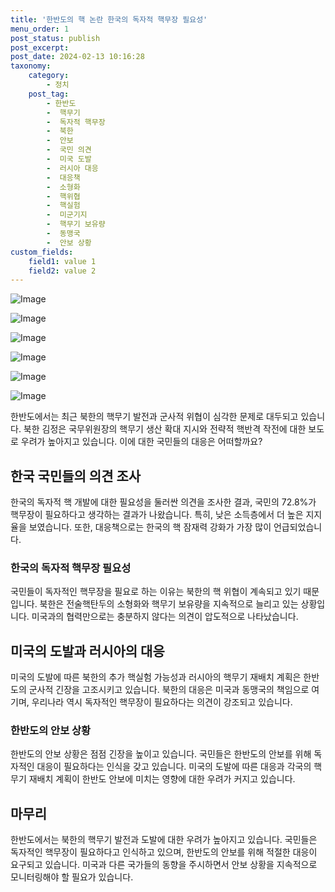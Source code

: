 ```yaml
---
title: '한반도의 핵 논란 한국의 독자적 핵무장 필요성'
menu_order: 1
post_status: publish
post_excerpt: 
post_date: 2024-02-13 10:16:28
taxonomy:
    category:
        - 정치
    post_tag:
        - 한반도
        -  핵무기
        -  독자적 핵무장
        -  북한
        -  안보
        -  국민 의견
        -  미국 도발
        -  러시아 대응
        -  대응책
        -  소형화
        -  핵위협
        -  핵실험
        -  미군기지
        -  핵무기 보유량
        -  동맹국
        -  안보 상황
custom_fields:
    field1: value 1
    field2: value 2
---
```


![Image](https://imgnews.pstatic.net/image/011/2024/02/13/0004298648_001_20240213080101017.jpg?type=w647)

![Image](https://imgnews.pstatic.net/image/011/2024/02/13/0004298648_002_20240213080101054.jpg?type=w647)

![Image](https://imgnews.pstatic.net/image/011/2024/02/13/0004298648_003_20240213080101090.jpg?type=w647)

![Image](https://imgnews.pstatic.net/image/011/2024/02/13/0004298648_004_20240213080101126.png?type=w647)

![Image](https://imgnews.pstatic.net/image/011/2024/02/13/0004298648_005_20240213080101174.jpg?type=w647)

![Image](https://imgnews.pstatic.net/image/011/2024/02/13/0004298648_006_20240213080101217.jpg?type=w647)

한반도에서는 최근 북한의 핵무기 발전과 군사적 위협이 심각한 문제로 대두되고 있습니다. 북한 김정은 국무위원장의 핵무기 생산 확대 지시와 전략적 핵반격 작전에 대한 보도로 우려가 높아지고 있습니다. 이에 대한 국민들의 대응은 어떠할까요?
## 한국 국민들의 의견 조사
한국의 독자적 핵 개발에 대한 필요성을 둘러싼 의견을 조사한 결과, 국민의 72.8%가 핵무장이 필요하다고 생각하는 결과가 나왔습니다. 특히, 낮은 소득층에서 더 높은 지지율을 보였습니다. 또한, 대응책으로는 한국의 핵 잠재력 강화가 가장 많이 언급되었습니다.
### 한국의 독자적 핵무장 필요성
국민들이 독자적인 핵무장을 필요로 하는 이유는 북한의 핵 위협이 계속되고 있기 때문입니다. 북한은 전술핵탄두의 소형화와 핵무기 보유량을 지속적으로 늘리고 있는 상황입니다. 미국과의 협력만으로는 충분하지 않다는 의견이 압도적으로 나타났습니다.
## 미국의 도발과 러시아의 대응
미국의 도발에 따른 북한의 추가 핵실험 가능성과 러시아의 핵무기 재배치 계획은 한반도의 군사적 긴장을 고조시키고 있습니다. 북한의 대응은 미국과 동맹국의 책임으로 여기며, 우리나라 역시 독자적인 핵무장이 필요하다는 의견이 강조되고 있습니다.
### 한반도의 안보 상황
한반도의 안보 상황은 점점 긴장을 높이고 있습니다. 국민들은 한반도의 안보를 위해 독자적인 대응이 필요하다는 인식을 갖고 있습니다. 미국의 도발에 따른 대응과 각국의 핵무기 재배치 계획이 한반도 안보에 미치는 영향에 대한 우려가 커지고 있습니다.
## 마무리
한반도에서는 북한의 핵무기 발전과 도발에 대한 우려가 높아지고 있습니다. 국민들은 독자적인 핵무장이 필요하다고 인식하고 있으며, 한반도의 안보를 위해 적절한 대응이 요구되고 있습니다. 미국과 다른 국가들의 동향을 주시하면서 안보 상황을 지속적으로 모니터링해야 할 필요가 있습니다.
